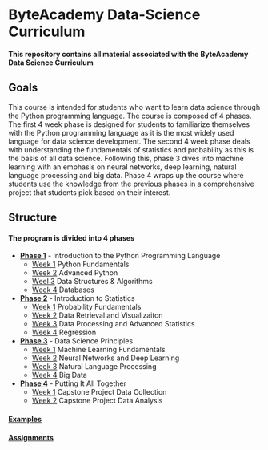 # ByteAcademy Data-Science Curriculum

**This repository contains all material associated with the ByteAcademy Data Science Curriculum**

## Goals

This course is intended for students who want to learn data science through the Python programming language. The course is composed of 4 phases. The first 4 week phase is designed for students to familiarize themselves with the Python programming language as it is the most widely used language for data science development. The second 4 week phase deals with understanding the fundamentals of statistics and probability as this is the basis of all data science. Following this, phase 3 dives into machine learning with an emphasis on neural networks, deep learning, natural language processing and big data. Phase 4 wraps up the course where students use the knowledge from the previous phases in a comprehensive project that students pick based on their interest.

## Structure

#### The program is divided into 4 phases

* **[Phase 1](https://github.com/ByteAcademy-Curriculum/Data-Science/tree/master/Slides/Phase%201)** - Introduction to the Python Programming Language
  * [Week 1](https://github.com/ByteAcademy-Curriculum/Data-Science/tree/master/Slides/Phase%201/Week%201) Python Fundamentals
  * [Week 2](https://github.com/ByteAcademy-Curriculum/Data-Science/tree/master/Slides/Phase%201/Week%202) Advanced Python
  * [Weel 3](https://github.com/ByteAcademy-Curriculum/Data-Science/tree/master/Slides/Phase%201/Week%203) Data Structures & Algorithms
  * [Week 4](https://github.com/ByteAcademy-Curriculum/Data-Science/tree/master/Slides/Phase%201/Week%204) Databases
* **[Phase 2](https://github.com/ByteAcademy-Curriculum/Data-Science/tree/master/Slides/Phase%202)** - Introduction to Statistics
  * [Week 1](https://github.com/ByteAcademy-Curriculum/Data-Science/tree/master/Slides/Phase%202/Week%201) Probability Fundamentals
  * [Week 2](https://github.com/ByteAcademy-Curriculum/Data-Science/tree/master/Slides/Phase%202/Week%202) Data Retrieval and Visualizaiton
  * [Week 3](https://github.com/ByteAcademy-Curriculum/Data-Science/tree/master/Slides/Phase%202/Week%203) Data Processing and Advanced Statistics
  * [Week 4](https://github.com/ByteAcademy-Curriculum/Data-Science/tree/master/Slides/Phase%202/Week%204) Regression
* **[Phase 3](https://github.com/ByteAcademy-Curriculum/Data-Science/tree/master/Slides/Phase%203)** - Data Science Principles
  * [Week 1](https://github.com/ByteAcademy-Curriculum/Data-Science/tree/master/Slides/Phase%203/Week%201) Machine Learning Fundamentals
  * [Week 2](https://github.com/ByteAcademy-Curriculum/Data-Science/tree/master/Slides/Phase%203/Week%202) Neural Networks and Deep Learning
  * [Week 3](https://github.com/ByteAcademy-Curriculum/Data-Science/tree/master/Slides/Phase%203/Week%203) Natural Language Processing
  * [Week 4](https://github.com/ByteAcademy-Curriculum/Data-Science/tree/master/Slides/Phase%203/Week%204) Big Data
* **[Phase 4](https://github.com/ByteAcademy-Curriculum/Data-Science/tree/master/Slides/Phase%204)** - Putting It All Together
  * [Week 1](https://github.com/ByteAcademy-Curriculum/Data-Science/tree/master/Slides/Phase%204/Week%201) Capstone Project Data Collection
  * [Week 2](https://github.com/ByteAcademy-Curriculum/Data-Science/tree/master/Slides/Phase%204/Week%202) Capstone Project Data Analysis

#### **[Examples](https://github.com/ByteAcademy-Curriculum/Data-Science/tree/master/Examples)** 

#### **[Assignments](https://github.com/ByteAcademy-Curriculum/Data-Science/tree/master/Assignments)** 
